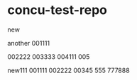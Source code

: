 # concu-test-repo

new

another
001111

002222
003333
004111
005


new111
001111
002222
00345
555
777888
